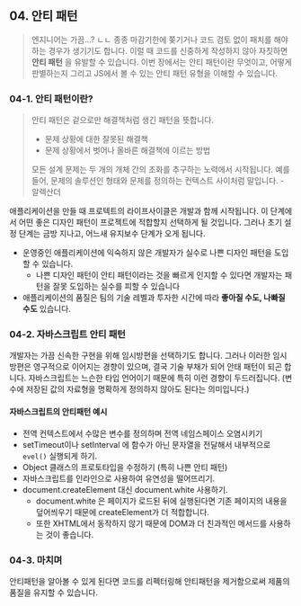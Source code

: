 ## 04. 안티 패턴

> 엔지니어는 가끔...? ㄴㄴ 종종 마감기한에 쫒기거나 코드 검토 없이 패치를 해야 하는 경우가 생기기도 합니다.
> 이럴 때 코드를 신중하게 작성하지 않아 자칫하면 **안티 패턴** 을 유발할 수 있습니다.
> 이번 장에서는 안티 패턴이란 무엇이고, 어떻게 판별하는지 그리고 JS에서 볼 수 있는 안티 패턴 유형을 이해할 수 있습니다.

### 04-1. 안티 패턴이란?

> 안티 패턴은 겉으로만 해결책처럼 생긴 패턴을 뜻합니다.
>
> - 문제 상황에 대한 잘못된 해결책
> - 문제 상황에서 벗어나 올바른 해결책에 이르는 방법
>
> 모든 설계 문제는 두 개의 개체 간의 조화를 추구하는 노력에서 시작됩니다. 예를들어, 문제의 솔루션인 형태와 문제를 정의하는 컨텍스트 사이처럼 말입니다. - 알렉산더

애플리케이션을 만들 때 프로텍트의 라이프사이클은 개발과 함께 시작됩니다. 이 단계에서 어떤 좋은 디자인 패턴이 프로젝트에 적합할지 선택하게 될 것입니다. 그러나 초기 설정 단계는 금방 지나고, 어느새 유지보수 단계가 오게 됩니다.

- 운영중인 애플리케이션에 익숙하지 않은 개발자가 실수로 나쁜 디자인 패턴을 도입할 수 있습니다.
  - 나쁜 디자인 패턴이 안티 패턴이라는 것을 빠르게 인지할 수 있다면 개발자는 패턴을 잘못 도입하는 실수를 피할 수 있습니다
- 애플리케이션의 품질은 팀의 기술 레벨과 투자한 시간에 따라 **좋아질 수도, 나빠질 수도** 있습니다.

### 04-2. 자바스크립트 안티 패턴

개발자는 가끔 신속한 구현을 위해 임시방편을 선택하기도 합니다. 그러나 이러한 임시방편은 영구적으로 이어지는 경향이 있으며, 결국 기술 부채가 되어 안태 패턴이 되곤 합니다.
자바스크립트는 느슨한 타입 언어이기 때문에 특히 이런 경향이 두드러집니다.
(변수에 저장된 값의 자료형을 명확하게 정의하지 않아도 된다는 의미입니다.)

#### 자바스크립트의 안티패턴 예시

- 전역 컨텍스트에서 수많은 변수를 정의하며 전역 네임스페이스 오염시키기
- setTimeout이나 setInterval 에 함수가 아닌 문자열을 전달해서 내부적으로 `evel()` 실행되게 하기.
- Object 클래스의 프로토타입을 수정하기 (특히 나쁜 안티 패턴)
- 자바스크립트를 인라인으로 사용하여 유연성을 떨어뜨리기.
- document.createElement 대신 document.white 사용하기.
  - document.white 은 페이지가 로드된 뒤에 실행된다면 기존 페이지의 내용을 덮어씌우기 때문에 createElement가 더 적합합니다.
  - 또한 XHTML에서 동작하지 않기 때문에 DOM과 더 친과적인 메서드를 사용하는 것이 좋습니다.

### 04-3. 마치며

안티패턴을 알아볼 수 있게 된다면 코드를 리펙터링해 안티패턴을 제거함으로써 제품의 품질을 유지할 수 있습니다.
